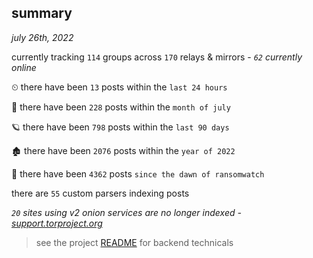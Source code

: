 
## summary
_july 26th, 2022_

currently tracking `114` groups across `170` relays & mirrors - _`62` currently online_

⏲ there have been `13` posts within the `last 24 hours`

🦈 there have been `228` posts within the `month of july`

🪐 there have been `798` posts within the `last 90 days`

🏚 there have been `2076` posts within the `year of 2022`

🦕 there have been `4362` posts `since the dawn of ransomwatch`

there are `55` custom parsers indexing posts

_`20` sites using v2 onion services are no longer indexed - [support.torproject.org](https://support.torproject.org/onionservices/v2-deprecation/)_

> see the project [README](https://github.com/joshhighet/ransomwatch#ransomwatch--) for backend technicals
